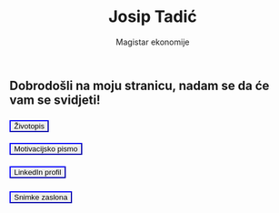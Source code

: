 <html lang="hr">
<head>
    <meta charset="UTF-8">  
    <meta name="viewport" content="width=device-width, initial-scale=1.0">
   
</head>
<body>
    <header>
    <h1>  Josip Tadić</h1>
    <p>Magistar ekonomije</p>
 </header>
<h2>Dobrodošli na moju stranicu, nadam se da će vam se svidjeti!</h2>
<main>
    <h3>
<a href="Josip_Tadić_Životopis.pdf" target="_blank">
  <button style="border-color: blue; cursor: pointer;">  
    Životopis</button>
 </a>
</h3>
<h4>
 <a href="Josip_Tadić_Motivacijsko_pismo.pdf" target="_blank">
  <button style="border-color: blue; cursor: pointer;">  
    Motivacijsko pismo</button>
     </a> 
</h4>
<h5>
 <a href="https://www.linkedin.com/in/josip-tadi%C4%87-031588172/" target="_blank">
  <button style="border-color: blue; cursor: pointer;">  
    LinkedIn profil</button>
     </a>    
</h5>
<h6>
<a href="snimke zaslona.pdf" target="_blank">
    <button style="border-color: blue; cursor: pointer;">  
    Snimke zaslona</button>
</a>     
</h6>
</main>
